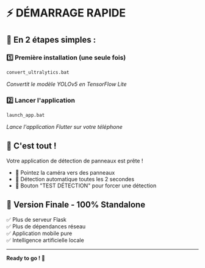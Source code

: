 # ⚡ DÉMARRAGE RAPIDE

## 🎯 En 2 étapes simples :

### 1️⃣ Première installation (une seule fois)

```cmd
convert_ultralytics.bat
```

_Convertit le modèle YOLOv5 en TensorFlow Lite_

### 2️⃣ Lancer l'application

```cmd
launch_app.bat
```

_Lance l'application Flutter sur votre téléphone_

## 📱 C'est tout !

Votre application de détection de panneaux est prête !

- 📸 Pointez la caméra vers des panneaux
- 🎯 Détection automatique toutes les 2 secondes
- 🔴 Bouton "TEST DÉTECTION" pour forcer une détection

## 🚀 Version Finale - 100% Standalone

✅ Plus de serveur Flask  
✅ Plus de dépendances réseau  
✅ Application mobile pure  
✅ Intelligence artificielle locale

---

**Ready to go ! 🎉**
